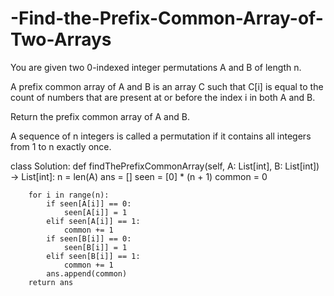 # -Find-the-Prefix-Common-Array-of-Two-Arrays

You are given two 0-indexed integer permutations A and B of length n.

A prefix common array of A and B is an array C such that C[i] is equal to the count of numbers that are present at or before the index i in both A and B.

Return the prefix common array of A and B.

A sequence of n integers is called a permutation if it contains all integers from 1 to n exactly once.

class Solution:
    def findThePrefixCommonArray(self, A: List[int], B: List[int]) -> List[int]:
        n = len(A)
        ans = []
        seen = [0] * (n + 1)
        common = 0
        
        for i in range(n):
            if seen[A[i]] == 0:
                seen[A[i]] = 1
            elif seen[A[i]] == 1:
                common += 1
            if seen[B[i]] == 0:
                seen[B[i]] = 1
            elif seen[B[i]] == 1:
                common += 1
            ans.append(common)
        return ans
